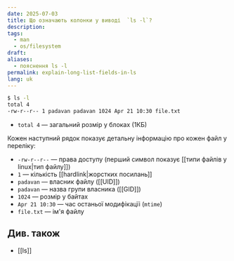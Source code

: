 ```yaml
---
date: 2025-07-03
title: Що означають колонки у виводі  `ls -l`?
description: 
tags:
  - man
  - os/filesystem
draft: 
aliases:
  - пояснення ls -l
permalink: explain-long-list-fields-in-ls
lang: uk
---
```


```bash
$ ls -l
total 4
-rw-r--r-- 1 padavan padavan 1024 Apr 21 10:30 file.txt
```

- `total 4` — загальний розмір у блоках (1КБ)

Кожен наступний рядок показує детальну інформацію про кожен файл у переліку:

- `-rw-r--r--` — права доступу (перший символ показує [[типи файлів у linux|тип файлу]])
- `1` — кількість [[hardlink|жорстких посилань]]
- `padavan` — власник файлу ([[UID]])
- `padavan` — назва групи власника ([[GID]])
- `1024` — розмір у байтах
- `Apr 21 10:30` — час останьої модифікацїі (`mtime`)
- `file.txt` — ім'я файлу

## Див. також

- [[ls]]

